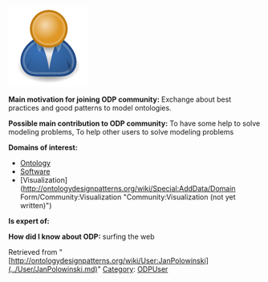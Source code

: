 [![Image:ODPUser.png](../images/a/a6/ODPUser.png)](../Image/ODPUser.png.md "Image:ODPUser.png")




  





__Main motivation for joining ODP community:__ Exchange about best practices and good patterns to model ontologies.


__Possible main contribution to ODP community:__ To have some help to solve modeling problems, To help other users to solve modeling problems


__Domains of interest:__



* [Ontology](../Community/Ontology.md "Community:Ontology")
* [Software](../Community/Software.md "Community:Software")
* [Visualization](http://ontologydesignpatterns.org/wiki/Special:AddData/Domain Form/Community:Visualization "Community:Visualization (not yet written)")


__Is expert of:__


  

__How did I know about ODP:__ surfing the web






Retrieved from "[http://ontologydesignpatterns.org/wiki/User:JanPolowinski](../User/JanPolowinski.md)"
 [Category](http://ontologydesignpatterns.org/wiki/Special:Categories "Special:Categories"): [ODPUser](../Category/ODPUser.md "Category:ODPUser")
